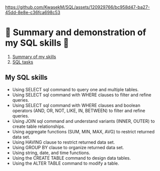 https://github.com/KwasekM/SQL/assets/120929766/bc958d47-ba27-45dd-8e8e-c36fca698c53
# 🚀 Summary and demonstration of my SQL skills 🚀

1. [Summary of my skills](#subtask1)
2. [SQL tasks](#subtask2)


   
## <a name="subtask1">My SQL skills</a>
* Using SELECT sql command to query one and multiple tables.
* Using SELECT sql command with WHERE clauses to filter and refine queries.
* Using SELECT sql command with WHERE clauses and boolean operators (AND, OR, NOT, LIKE, IN, BETWEEN) to filter and refine queries.
* Using JOIN sql command and understand variants (INNER, OUTER) to create table relationships.
* Using aggregate functions (SUM, MIN, MAX, AVG) to restrict returned data set.
* Using HAVING clause to restrict returned data set.
* Using GROUP BY clause to organize returned data set.
* Using string, date, and time functions.
* Using the CREATE TABLE command to design data tables.
* Using the ALTER TABLE command to modify a table.

